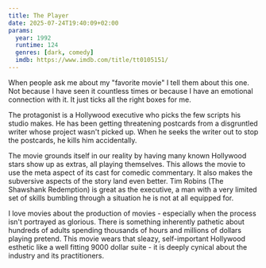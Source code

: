 ```yaml
---
title: The Player
date: 2025-07-24T19:40:09+02:00
params:
  year: 1992
  runtime: 124
  genres: [dark, comedy]
  imdb: https://www.imdb.com/title/tt0105151/
---
```


When people ask me about my "favorite movie" I tell them about this one.
Not because I have seen it countless times or because I have an emotional connection with it.
It just ticks all the right boxes for me.

The protagonist is a Hollywood executive who picks the few scripts his studio makes.
He has been getting threatening postcards from a disgruntled writer whose project wasn't picked up.
When he seeks the writer out to stop the postcards, he kills him accidentally.

The movie grounds itself in our reality by having many known Hollywood stars show up as extras, all playing themselves.
This allows the movie to use the meta aspect of its cast for comedic commentary.
It also makes the subversive aspects of the story land even better.
Tim Robins (The Shawshank Redemption) is great as the executive, a man with a very limited set of skills bumbling through a situation he is not at all equipped for.

I love movies about the production of movies - especially when the process isn't portrayed as glorious.
There is something inherently pathetic about hundreds of adults spending thousands of hours and millions of dollars playing pretend.
This movie wears that sleazy, self-important Hollywood esthetic like a well fitting 9000 dollar suite - it is deeply cynical about the industry and its practitioners.

